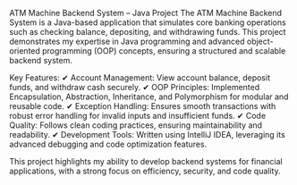 ATM Machine Backend System – Java Project
The ATM Machine Backend System is a Java-based application that simulates core banking operations such as checking balance, depositing, and withdrawing funds. This project demonstrates my expertise in Java programming and advanced object-oriented programming (OOP) concepts, ensuring a structured and scalable backend system.

Key Features:
✔ Account Management: View account balance, deposit funds, and withdraw cash securely.
✔ OOP Principles: Implemented Encapsulation, Abstraction, Inheritance, and Polymorphism for modular and reusable code.
✔ Exception Handling: Ensures smooth transactions with robust error handling for invalid inputs and insufficient funds.
✔ Code Quality: Follows clean coding practices, ensuring maintainability and readability.
✔ Development Tools: Written using IntelliJ IDEA, leveraging its advanced debugging and code optimization features.

This project highlights my ability to develop backend systems for financial applications, with a strong focus on efficiency, security, and code quality.
